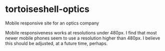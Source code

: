 # tortoiseshell-optics
Mobile responsive site for an optics company

Mobile responsiveness works at resolutions under 480px. I find that most newer mobile phones seem to use a resolution higher than 480px.
I believe this should be adjusted, at a future time, perhaps. 
